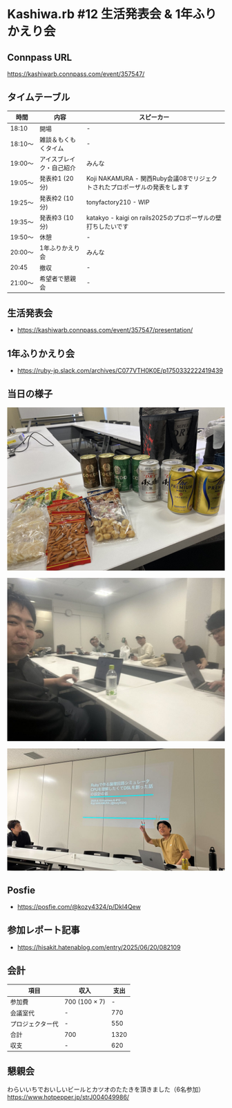 # Kashiwa.rb #12 生活発表会 & 1年ふりかえり会

## Connpass URL

https://kashiwarb.connpass.com/event/357547/

## タイムテーブル

| 時間 | 内容 | スピーカー |
| --- | --- | --- |
| 18:10 | 開場 | - |
| 18:10〜	| 雑談＆もくもくタイム | - |
| 19:00〜	| アイスブレイク・自己紹介 | みんな |
| 19:05〜 | 発表枠1 (20分) | Koji NAKAMURA - 関西Ruby会議08でリジェクトされたプロポーザルの発表をします |
| 19:25〜 | 発表枠2 (10分) | tonyfactory210 - WIP |
| 19:35〜 | 発表枠3 (10分) | katakyo - kaigi on rails2025のプロポーザルの壁打ちしたいです |
| 19:50〜 | 休憩 | - |
| 20:00〜 | 1年ふりかえり会 | みんな |
| 20:45 | 撤収 | - |
| 21:00〜 | 希望者で懇親会 | - |

## 生活発表会

- https://kashiwarb.connpass.com/event/357547/presentation/

## 1年ふりかえり会

- https://ruby-jp.slack.com/archives/C077VTH0K0E/p1750332222419439

## 当日の様子

![](./photos/2025-06-19_001.jpg)

![](./photos/2025-06-19_002.jpg)

![](./photos/2025-06-19_003.jpg)

## Posfie

- https://posfie.com/@kozy4324/p/DkI4Qew

## 参加レポート記事

- https://hisakit.hatenablog.com/entry/2025/06/20/082109

## 会計

| 項目 | 収入 | 支出 |
| --- | --- | --- |
| 参加費 | 700 (100 × 7) | - |
| 会議室代 | - | 770 |
| プロジェクター代 | - | 550 |
| 合計 | 700 | 1320 |
| 収支 | - | 620 |

## 懇親会

わらいいちでおいしいビールとカツオのたたきを頂きました（6名参加）
https://www.hotpepper.jp/strJ004049986/
